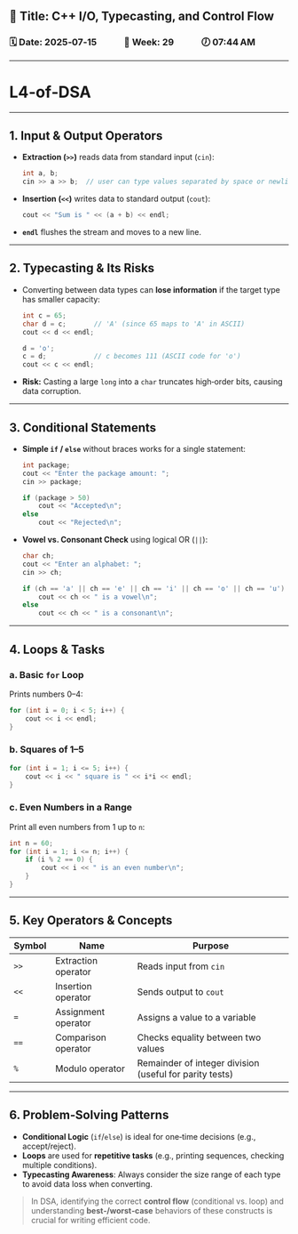 ## 📘 Title: **C++ I/O, Typecasting, and Control Flow**

### 🗓 Date: 2025‑07‑15   📅 Week: 29   🕖 07:44 AM

---

# L4‑of‑DSA

---

## 1. Input & Output Operators

* **Extraction (`>>`)** reads data from standard input (`cin`):

  ```cpp
  int a, b;
  cin >> a >> b;  // user can type values separated by space or newline
  ```
* **Insertion (`<<`)** writes data to standard output (`cout`):

  ```cpp
  cout << "Sum is " << (a + b) << endl;
  ```
* **`endl`** flushes the stream and moves to a new line.

---

## 2. Typecasting & Its Risks

* Converting between data types can **lose information** if the target type has smaller capacity:

  ```cpp
  int c = 65;
  char d = c;       // 'A' (since 65 maps to 'A' in ASCII)
  cout << d << endl;

  d = 'o';
  c = d;            // c becomes 111 (ASCII code for 'o')
  cout << c << endl;
  ```
* **Risk:** Casting a large `long` into a `char` truncates high‑order bits, causing data corruption.

---

## 3. Conditional Statements

* **Simple `if` / `else`** without braces works for a single statement:

  ```cpp
  int package;
  cout << "Enter the package amount: ";
  cin >> package;

  if (package > 50)
      cout << "Accepted\n";
  else
      cout << "Rejected\n";
  ```
* **Vowel vs. Consonant Check** using logical OR (`||`):

  ```cpp
  char ch;
  cout << "Enter an alphabet: ";
  cin >> ch;

  if (ch == 'a' || ch == 'e' || ch == 'i' || ch == 'o' || ch == 'u')
      cout << ch << " is a vowel\n";
  else
      cout << ch << " is a consonant\n";
  ```

---

## 4. Loops & Tasks

### a. Basic `for` Loop

Prints numbers 0–4:

```cpp
for (int i = 0; i < 5; i++) {
    cout << i << endl;
}
```

### b. Squares of 1–5

```cpp
for (int i = 1; i <= 5; i++) {
    cout << i << " square is " << i*i << endl;
}
```

### c. Even Numbers in a Range

Print all even numbers from 1 up to `n`:

```cpp
int n = 60;
for (int i = 1; i <= n; i++) {
    if (i % 2 == 0) {
        cout << i << " is an even number\n";
    }
}
```

---

## 5. Key Operators & Concepts

| Symbol | Name                | Purpose                                                 |
| ------ | ------------------- | ------------------------------------------------------- |
| `>>`   | Extraction operator | Reads input from `cin`                                  |
| `<<`   | Insertion operator  | Sends output to `cout`                                  |
| `=`    | Assignment operator | Assigns a value to a variable                           |
| `==`   | Comparison operator | Checks equality between two values                      |
| `%`    | Modulo operator     | Remainder of integer division (useful for parity tests) |

---

## 6. Problem‑Solving Patterns

* **Conditional Logic** (`if`/`else`) is ideal for one‑time decisions (e.g., accept/reject).
* **Loops** are used for **repetitive tasks** (e.g., printing sequences, checking multiple conditions).
* **Typecasting Awareness**: Always consider the size range of each type to avoid data loss when converting.

> In DSA, identifying the correct **control flow** (conditional vs. loop) and understanding **best‑/worst‑case** behaviors of these constructs is crucial for writing efficient code.

